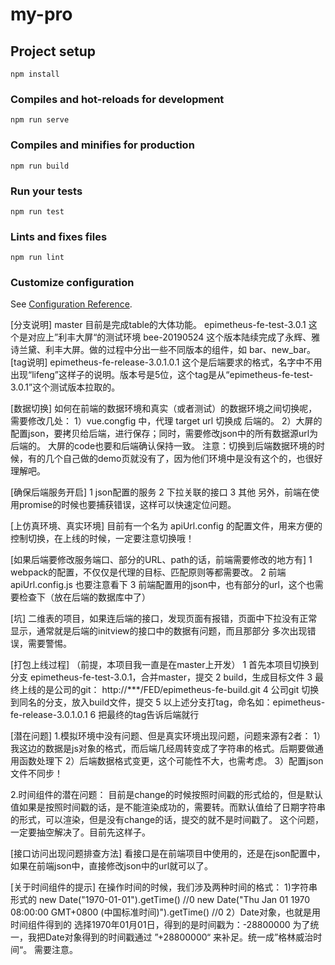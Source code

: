 # my-pro

## Project setup
```
npm install
```

### Compiles and hot-reloads for development
```
npm run serve
```

### Compiles and minifies for production
```
npm run build
```

### Run your tests
```
npm run test
```

### Lints and fixes files
```
npm run lint
```

### Customize configuration
See [Configuration Reference](https://cli.vuejs.org/config/).


[分支说明]
master  目前是完成table的大体功能。
epimetheus-fe-test-3.0.1 这个是对应上”利丰大屏“的测试环境
bee-20190524 这个版本陆续完成了永辉、雅诗兰黛、利丰大屏。做的过程中分出一些不同版本的组件，如 bar、new_bar。
[tag说明]
epimetheus-fe-release-3.0.1.0.1
这个是后端要求的格式，名字中不用出现“lifeng”这样子的说明。版本号是5位，这个tag是从“epimetheus-fe-test-3.0.1”这个测试版本拉取的。

[数据切换]
如何在前端的数据环境和真实（或者测试）的数据环境之间切换呢，需要修改几处：
1）vue.congfig 中，代理 target url 切换成 后端的。
2）大屏的配置json，要拷贝给后端，进行保存；同时，需要修改json中的所有数据源url为后端的。
   大屏的code也要和后端确认保持一致。
注意：切换到后端数据环境的时候，有的几个自己做的demo页就没有了，因为他们环境中是没有这个的，也很好理解吧。

[确保后端服务开启]
1 json配置的服务
2 下拉关联的接口
3 其他
另外，前端在使用promise的时候也要捕获错误，这样可以快速定位问题。

[上仿真环境、真实环境]
目前有一个名为 apiUrl.config 的配置文件，用来方便的控制切换，在上线的时候，一定要注意切换哦！

[如果后端要修改服务端口、部分的URL、path的话，前端需要修改的地方有]
1 webpack的配置，不仅仅是代理的目标、匹配原则等都需要改。
2 前端 apiUrl.config.js 也要注意看下
3 前端配置用的json中，也有部分的url，这个也需要检查下（放在后端的数据库中了）

[坑]
二维表的项目，如果连后端的接口，发现页面有报错，页面中下拉没有正常显示，通常就是后端的initview的接口中的数据有问题，而且那部分
多次出现错误，需要警惕。

[打包上线过程]
（前提，本项目我一直是在master上开发）
1 首先本项目切换到分支 epimetheus-fe-test-3.0.1，合并master，提交
2 build，生成目标文件
3 最终上线的是公司的git： http://***/FED/epimetheus-fe-build.git
4 公司git 切换到同名的分支，放入build文件，提交
5 以上述分支打tag，命名如：epimetheus-fe-release-3.0.1.0.1
6 把最终的tag告诉后端就行

[潜在问题]
1.模拟环境中没有问题、但是真实环境出现问题，问题来源有2者：
1）我这边的数据是js对象的格式，而后端几经周转变成了字符串的格式。后期要做通用函数处理下
2）后端数据格式变更，这个可能性不大，也需考虑。
3）配置json文件不同步！

2.时间组件的潜在问题：
目前是change的时候按照时间戳的形式给的，但是默认值如果是按照时间戳的话，是不能渲染成功的，需要转。而默认值给了日期字符串的形式，可以渲染，但是没有change的话，提交的就不是时间戳了。
这个问题，一定要抽空解决了。目前先这样子。

[接口访问出现问题排查方法]
看接口是在前端项目中使用的，还是在json配置中，如果在前端json中，直接修改json中的url就可以了。

[关于时间组件的提示]
在操作时间的时候，我们涉及两种时间的格式：
1)字符串形式的
new Date("1970-01-01").getTime()  //0
new Date("Thu Jan 01 1970 08:00:00 GMT+0800 (中国标准时间)").getTime()  //0
2）Date对象，也就是用时间组件得到的
选择1970年01月01日，得到的是时间戳为：-28800000
为了统一，我把Date对象得到的时间戳通过 ”+28800000“ 来补足。统一成”格林威治时间“。
需要注意。




